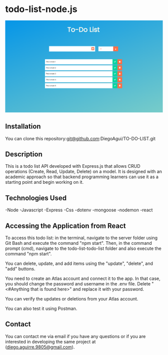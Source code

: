 # todo-list-node.js
<img src="img/TO-DO-LIST.png" alt="LIST">

## Installation

You can clone this repository:git@github.com:DiegoAgui/TO-DO-LIST.git
 
## Description

This is a todo list API developed with Express.js that allows CRUD operations (Create, Read, Update, Delete) on a model. It is designed with an academic approach so that backend programming learners can use it as a starting point and begin working on it.

## Technologies Used
-Node
-Javascript
-Express
-Css
-dotenv
-mongoose
-nodemon
-react

## Accessing the Application from React

To access this todo list: in the terminal, navigate to the server folder using Git Bash and execute the command "npm start". Then, in the command prompt (cmd), navigate to the todo-list-todo-list folder and also execute the command "npm start".

You can delete, update, and add items using the "update", "delete", and "add" buttons.

You need to create an Atlas account and connect it to the app. In that case, you should change the password and username in the .env file. Delete "<#Anything that is found here>" and replace it with your password.

You can verify the updates or deletions from your Atlas account.

You can also test it using Postman.

## Contact
You can contact me via email if you have any questions or if you are interested in developing the same project at (diego.aguirre.9805@gmail.com).

